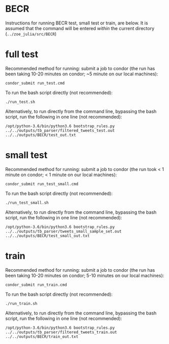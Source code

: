 # BECR

Instructions for running BECR test, small test or train, are below. It is assumed that the command will be entered _within_ the current directory (`../zoe_julia/src/BECR`)

# full test

Recommended method for running: submit a job to condor (the run has been taking 10-20 minutes on condor; ~5 minute on our local machines):

`condor_submit run_test.cmd`

To run the bash script directly (not recommended):

`./run_test.sh`

Alternatively, to run directly from the command line, bypassing the bash script, run the following in one line (not recommended):

`/opt/python-3.6/bin/python3.6 bootstrap_rules.py ../../outputs/tb_parser/filtered_tweets_test.out ../../outputs/BECR/test_out.txt`

# small test

Recommended method for running: submit a job to condor (the run took < 1 minute on condor; < 1 minute on our local machines):

`condor_submit run_test_small.cmd`

To run the bash script directly (not recommended):

`./run_test_small.sh`

Alternatively, to run directly from the command line, bypassing the bash script, run the following in one line (not recommended):

`/opt/python-3.6/bin/python3.6 bootstrap_rules.py ../../outputs/tb_parser/tweets_small_sample_set.out ../../outputs/BECR/test_small_out.txt`

# train

Recommended method for running: submit a job to condor (the run has been taking 10-20 minutes on condor; 5-10 minutes on our local machines):

`condor_submit run_train.cmd`

To run the bash script directly (not recommended):

`./run_train.sh`

Alternatively, to run directly from the command line, bypassing the bash script, run the following in one line (not recommended):

`/opt/python-3.6/bin/python3.6 bootstrap_rules.py ../../outputs/tb_parser/filtered_tweets_train.out ../../outputs/BECR/train_out.txt`